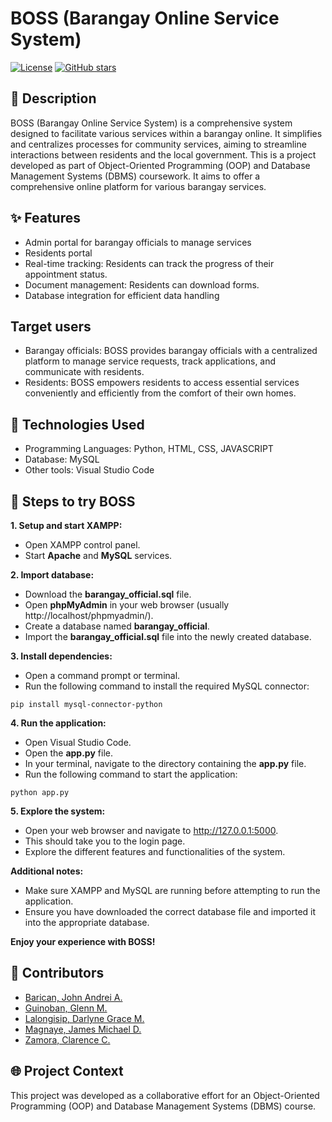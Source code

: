 <!-- Project Title -->
# BOSS (Barangay Online Service System)

<!-- Badges -->
[![License](https://img.shields.io/badge/license-MIT-blue.svg)](https://opensource.org/licenses/MIT)
[![GitHub stars](https://img.shields.io/github/stars/drlyngrc/BOSS_admin.svg?style=social&label=Star&maxAge=2592000)](https://github.com/drlyngrc/BOSS_admin)

<!-- Description -->
## 📄 Description

BOSS (Barangay Online Service System) is a comprehensive system designed to facilitate various services within a barangay online. It simplifies and centralizes processes for community services, aiming to streamline interactions between residents and the local government. This is a project developed as part of Object-Oriented Programming (OOP) and Database Management Systems (DBMS) coursework. It aims to offer a comprehensive online platform for various barangay services.


<!-- Features -->
## ✨ Features

- Admin portal for barangay officials to manage services
- Residents portal 
- Real-time tracking: Residents can track the progress of their appointment status.
- Document management: Residents can download forms.
- Database integration for efficient data handling

## Target users

  - Barangay officials: BOSS provides barangay officials with a centralized platform to manage service requests, track applications, and communicate with residents.
  - Residents: BOSS empowers residents to access essential services conveniently and efficiently from the comfort of their own homes.

<!-- Technologies Used -->
## 🔧 Technologies Used

- Programming Languages: Python, HTML, CSS, JAVASCRIPT
- Database: MySQL 
- Other tools: Visual Studio Code


<!-- Usage -->
## 🚦 Steps to try BOSS

**1. Setup and start XAMPP:**

* Open XAMPP control panel.
* Start **Apache** and **MySQL** services.

**2. Import database:**

* Download the **barangay_official.sql** file.
* Open **phpMyAdmin** in your web browser (usually http://localhost/phpmyadmin/).
* Create a database named **barangay_official**.
* Import the **barangay_official.sql** file into the newly created database.

**3. Install dependencies:**

* Open a command prompt or terminal.
* Run the following command to install the required MySQL connector:

```
pip install mysql-connector-python
```

**4. Run the application:**

* Open Visual Studio Code.
* Open the **app.py** file.
* In your terminal, navigate to the directory containing the **app.py** file.
* Run the following command to start the application:

```
python app.py
```

**5. Explore the system:**

* Open your web browser and navigate to http://127.0.0.1:5000.
* This should take you to the login page.
* Explore the different features and functionalities of the system.

**Additional notes:**

* Make sure XAMPP and MySQL are running before attempting to run the application.
* Ensure you have downloaded the correct database file and imported it into the appropriate database.

**Enjoy your experience with BOSS!**


<!-- Contributors -->
## 👥 Contributors

- [Barican, John Andrei A.](https://github.com/e4677)
- [Guinoban, Glenn M.](https://github.com/GUINOBAN)
- [Lalongisip, Darlyne Grace M.](https://github.com/drlyngrc)
- [Magnaye, James Michael D.](https://github.com/ratatatatcode)
- [Zamora, Clarence C.](https://github.com/DonClarko)


<!-- Project Context -->
## 🌐 Project Context

This project was developed as a collaborative effort for an Object-Oriented Programming (OOP) and Database Management Systems (DBMS) course. 

